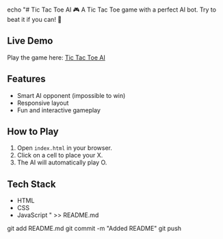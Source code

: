 echo "# Tic Tac Toe AI 🎮
A Tic Tac Toe game with a perfect AI bot. Try to beat it if you can! 🧠

## Live Demo
Play the game here: [Tic Tac Toe AI](https://TirthKorat123.github.io/tic-tac-toe-ai/)


## Features
- Smart AI opponent (impossible to win)
- Responsive layout
- Fun and interactive gameplay

## How to Play
1. Open `index.html` in your browser.
2. Click on a cell to place your X.
3. The AI will automatically play O.

## Tech Stack
- HTML
- CSS
- JavaScript
" >> README.md

git add README.md
git commit -m "Added README"
git push

